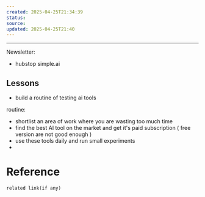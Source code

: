 ```yaml
---
created: 2025-04-25T21:34:39
status: 
source: 
updated: 2025-04-25T21:40
---
```

---

Newsletter:
- hubstop simple.ai


## Lessons

- build a routine of testing ai tools




routine:
- shortlist an area of  work where you are wasting too much time
- find the best AI tool on the market and get it's paid subscription ( free version are not good enough )
- use these tools daily and run small experiments
- 


# Reference
`related link(if any)`

